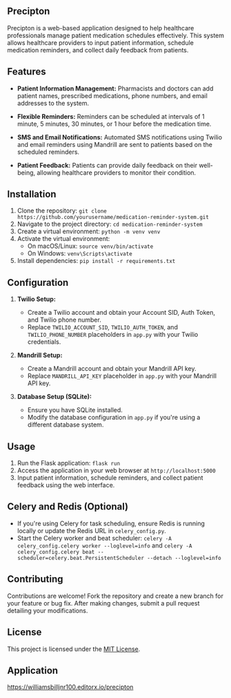 ## Precipton

Precipton is a web-based application designed to help healthcare professionals manage patient medication schedules effectively. This system allows healthcare providers to input patient information, schedule medication reminders, and collect daily feedback from patients.

## Features

- **Patient Information Management:** Pharmacists and doctors can add patient names, prescribed medications, phone numbers, and email addresses to the system.

- **Flexible Reminders:** Reminders can be scheduled at intervals of 1 minute, 5 minutes, 30 minutes, or 1 hour before the medication time.

- **SMS and Email Notifications:** Automated SMS notifications using Twilio and email reminders using Mandrill are sent to patients based on the scheduled reminders.

- **Patient Feedback:** Patients can provide daily feedback on their well-being, allowing healthcare providers to monitor their condition.

## Installation

1. Clone the repository: `git clone https://github.com/yourusername/medication-reminder-system.git`
2. Navigate to the project directory: `cd medication-reminder-system`
3. Create a virtual environment: `python -m venv venv`
4. Activate the virtual environment:
   - On macOS/Linux: `source venv/bin/activate`
   - On Windows: `venv\Scripts\activate`
5. Install dependencies: `pip install -r requirements.txt`

## Configuration

1. **Twilio Setup:**
   - Create a Twilio account and obtain your Account SID, Auth Token, and Twilio phone number.
   - Replace `TWILIO_ACCOUNT_SID`, `TWILIO_AUTH_TOKEN`, and `TWILIO_PHONE_NUMBER` placeholders in `app.py` with your Twilio credentials.

2. **Mandrill Setup:**
   - Create a Mandrill account and obtain your Mandrill API key.
   - Replace `MANDRILL_API_KEY` placeholder in `app.py` with your Mandrill API key.

3. **Database Setup (SQLite):**
   - Ensure you have SQLite installed.
   - Modify the database configuration in `app.py` if you're using a different database system.

## Usage

1. Run the Flask application: `flask run`
2. Access the application in your web browser at `http://localhost:5000`
3. Input patient information, schedule reminders, and collect patient feedback using the web interface.

## Celery and Redis (Optional)

- If you're using Celery for task scheduling, ensure Redis is running locally or update the Redis URL in `celery_config.py`.
- Start the Celery worker and beat scheduler: `celery -A celery_config.celery worker --loglevel=info` and `celery -A celery_config.celery beat --scheduler=celery.beat.PersistentScheduler --detach --loglevel=info`

## Contributing

Contributions are welcome! Fork the repository and create a new branch for your feature or bug fix. After making changes, submit a pull request detailing your modifications.

## License

This project is licensed under the [MIT License](LICENSE).

## Application

https://williamsbilljnr100.editorx.io/precipton
